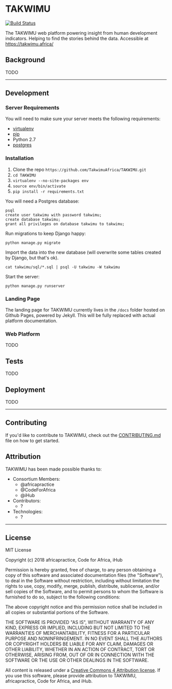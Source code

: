 # TAKWIMU
[![Build Status](https://travis-ci.org/TakwimuAfrica/TAKWIMU.svg?branch=develop)](https://travis-ci.org/TakwimuAfrica/TAKWIMU)

The TAKWIMU web platform powering insight from human development indicators. Helping to find the stories behind the data. Accessible at https://takwimu.africa/

## Background

TODO

---

## Development

### Server Requirements
You will need to make sure your server meets the following requirements:
- [virtualenv](https://virtualenv.pypa.io/en/stable/installation/)
- [pip](https://pip.pypa.io/en/stable/installing/)
- Python 2.7
- [postgres](https://www.codementor.io/engineerapart/getting-started-with-postgresql-on-mac-osx-are8jcopb)

### Installation

1. Clone the repo ``https://github.com/TakwimuAfrica/TAKWIMU.git``
2. ``cd TAKWIMU``
3. ``virtualenv --no-site-packages env``
4. ``source env/bin/activate``
5. ``pip install -r requirements.txt``

You will need a Postgres database:

```
psql
create user takwimu with password takwimu;
create database takwimu;
grant all privileges on database takwimu to takwimu;
```

Run migrations to keep Django happy:
```
python manage.py migrate
```

Import the data into the new database (will overwrite some tables created by Django, but that's ok).
```
cat takwimu/sql/*.sql | psql -U takwimu -W takwimu
```

Start the server:
```
python manage.py runserver
```

### Landing Page

The landing page for TAKWIMU currently lives in the `/docs` folder hosted on Github Pages, powered by Jekyll. This will be fully replaced with actual platform documentation.

### Web Platform

TODO

## Tests

TODO

## Deployment

TODO

---


## Contributing

If you'd like to contribute to TAKWIMU, check out the [CONTRIBUTING.md](CONTRIBUTING.md) file on how to get started.

## Attribution

TAKWIMU has been made possible thanks to:

- Consortium Members:
    - @africapractice
    - @CodeForAfrica
    - @iHub
- Contributors:
    - ?
- Technologies:
    - ?

---

## License

MIT License

Copyright (c) 2018 africapractice, Code for Africa, iHub

Permission is hereby granted, free of charge, to any person obtaining a copy
of this software and associated documentation files (the "Software"), to deal
in the Software without restriction, including without limitation the rights
to use, copy, modify, merge, publish, distribute, sublicense, and/or sell
copies of the Software, and to permit persons to whom the Software is
furnished to do so, subject to the following conditions:

The above copyright notice and this permission notice shall be included in all
copies or substantial portions of the Software.

THE SOFTWARE IS PROVIDED "AS IS", WITHOUT WARRANTY OF ANY KIND, EXPRESS OR
IMPLIED, INCLUDING BUT NOT LIMITED TO THE WARRANTIES OF MERCHANTABILITY,
FITNESS FOR A PARTICULAR PURPOSE AND NONINFRINGEMENT. IN NO EVENT SHALL THE
AUTHORS OR COPYRIGHT HOLDERS BE LIABLE FOR ANY CLAIM, DAMAGES OR OTHER
LIABILITY, WHETHER IN AN ACTION OF CONTRACT, TORT OR OTHERWISE, ARISING FROM,
OUT OF OR IN CONNECTION WITH THE SOFTWARE OR THE USE OR OTHER DEALINGS IN THE
SOFTWARE.

All content is released under a [Creative Commons 4 Attribution license](https://creativecommons.org/licenses/by/4.0/). If you use this software, please provide attribution to TAKWIMU, africapractice, Code for Africa, and iHub.
